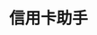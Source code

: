 ---
description: 通常银行每月会email给你信用卡账单，这个应用通过收集分析这些邮件，展现你的财政状况。建议开发者进一步说明并证明如何保护用户隐私。
layout: post
results:
- primaryGenreName: Finance
  version: '3.0.1'
  trackViewUrl: https://itunes.apple.com/cn/app/xin-yong-ka-zhu-shou/id674871628?mt=8&uo=4
  artworkUrl100: http://a1475.phobos.apple.com/us/r1000/026/Purple4/v4/5b/a0/3c/5ba03ca3-3fa8-38e6-7826-8e122ab521fb/mzl.hmicegnw.png
  artworkUrl60: http://a90.phobos.apple.com/us/r1000/028/Purple6/v4/a8/ca/79/a8ca79cf-c494-e9ba-487f-9a5949c05665/logo.png
  sellerName: hangzhou ole network technology limited
  supportedDevices:
  - iPadFourthGen4G
  - iPadThirdGen4G
  - iPhone-3GS
  - iPhone4
  - iPad23G
  - iPodTouchThirdGen
  - iPodTouchFifthGen
  - iPad3G
  - iPodTouchourthGen
  - iPhone4S
  - iPadThirdGen
  - iPadMini
  - iPadMini4G
  - iPhone5
  - iPadFourthGen
  - iPadWifi
  - iPad2Wifi
  genres:
  - 财务
  trackName: 信用卡助手
  description: "信用卡助手邀您体验~ \n安全：专注账单分析，信息存储安全保密。 \n便捷：只需绑定邮箱，无需注册帐号，一小步完成了后续的一百步！
    \n智能：智能分析，智能记录，智能计算免息期……刷卡、还款，走你！ \n轻松：账单随时查询，轻松浏览，交易明细了然于心，卡再多也不怕不怕啦！
    \n贴心：时常担心忘记还款？还款提醒及时、贴心，告别信用卡逾期困扰。 \n省心：信用卡还款功能，随时随地一键还款，告别滞纳金！ \n实用：信用卡很多？多卡免息期对比，帮你洞悉所有！
    \n多币种：无论是人民币，还是“美丽的元”，日元、英镑……刷什么，我们就支持什么！"
  price: 0
  trackId: 674871628
  releaseDate: '2013-07-30T01:53:35Z'
  screenshotUrls:
  - http://a3.mzstatic.com/us/r30/Purple4/v4/81/ee/7a/81ee7a36-0c03-fb65-2480-c41fbc2ab989/screen1136x1136.jpeg
  - http://a3.mzstatic.com/us/r30/Purple/v4/18/93/fe/1893fe33-920b-a45c-922b-63a869a91718/screen1136x1136.jpeg
  - http://a3.mzstatic.com/us/r30/Purple/v4/7d/c3/60/7dc360db-b054-c6e5-1086-b3d8dc19e8af/screen1136x1136.jpeg
  - http://a2.mzstatic.com/us/r30/Purple4/v4/83/08/c9/8308c9e0-368c-b9fb-ffe9-7f7355427e84/screen1136x1136.jpeg
  - http://a4.mzstatic.com/us/r30/Purple4/v4/32/ef/e3/32efe3ac-71cc-05d8-35e2-ab872d4c5935/screen1136x1136.jpeg
  artistViewUrl: https://itunes.apple.com/cn/artist/hangzhou-ole-network-technology/id535727730?uo=4
  primaryGenreId: 6015
  kind: software
  fileSizeBytes: '7293898'
  bundleId: com.caimi.CreditCardHelper
  trackContentRating: 4+
  artistName: Hangzhou OLE Network Technology Co., Ltd.
  trackCensoredName: 信用卡助手
  isGameCenterEnabled: false
  contentAdvisoryRating: 4+
  languageCodesISO2A:
  - EN
  features: &a []
  wrapperType: software
  artworkUrl512: http://a1475.phobos.apple.com/us/r1000/026/Purple4/v4/5b/a0/3c/5ba03ca3-3fa8-38e6-7826-8e122ab521fb/mzl.hmicegnw.png
  formattedPrice: 免费
  artistId: 535727730
  genreIds:
  - '6015'
  currency: CNY
  ipadScreenshotUrls: *a
category: 财务
tags: tag1
resultCount: 1
title: 信用卡助手

---